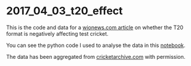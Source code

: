# 2017_04_03_t20_effect
This is the code and data for a [wionews.com article](http://www.wionews.com/cricket/analysis-is-t20-format-ruining-test-cricket-14150) on whether the T20 format is negatively affecting test cricket.

You can see the python code I used to analyse the data in this [notebook](t20_commented_readable_version.ipynb).

The data has been aggregated from [cricketarchive.com](http://cricketarchive.com/) with permission.
